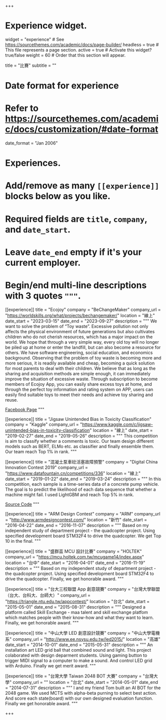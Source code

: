 +++
# Experience widget.
widget = "experience"  # See https://sourcethemes.com/academic/docs/page-builder/
headless = true  # This file represents a page section.
active = true  # Activate this widget? true/false
weight = 60  # Order that this section will appear.

title = "比賽"
subtitle = ""

# Date format for experience
#   Refer to https://sourcethemes.com/academic/docs/customization/#date-format
date_format = "Jan 2006"

# Experiences.
#   Add/remove as many `[[experience]]` blocks below as you like.
#   Required fields are `title`, `company`, and `date_start`.
#   Leave `date_end` empty if it's your current employer.
#   Begin/end multi-line descriptions with 3 quotes `"""`.
[[experience]]
  title = "Ecojoy"
  company = "BeChangeMaker"
  company_url = "https://worldskills.org/what/projects/bechangemaker/"
  location = "線上"
  date_start = "2023-03-15"
  date_end = "2023-09-27"
  description = """
  We want to solve the problem of “Toy waste”. Excessive pollution not only affects the physical environment of future generations but also cultivates children who do not cherish resources, which has a major impact on the world. We hope that through a very simple way, every old toy will no longer be piled up at home or enter the landfill, but can also become a resource for others. We have software engineering, social education, and economics background. Observing that the problem of toy waste is becoming more and more serious, it is readily available and cheap, becoming a quick solution for most parents to deal with their children. We believe that as long as the sharing and acquisition methods are simple enough, it can immediately improve the situation of excessive waste.  Through subscription to become members of Ecojoy App, you can easily share excess toys at home, and through the perfect toy information and rating system on APP, users can easily find suitable toys to meet their needs and achieve toy sharing and reuse.

  [Facebook Page](https://www.facebook.com/profile.php?id=100086462244943)
  """

[[experience]]
  title = "Jigsaw Unintended Bias in Toxicity Classification"
  company = "Kaggle"
  company_url = "https://www.kaggle.com/c/jigsaw-unintended-bias-in-toxicity-classification"
  location = "線上"
  date_start = "2019-02-27"
  date_end = "2019-05-26"
  description = """
  This competition is aim to classify whether a comments is toxic. Our team design different models such as BERT, ELMo etc. as classifier and finally ensemble them. Our team reach Top 1% in rank.
  """

[[experience]]
  title = "混凝土泵車砼活塞故障預警"
  company = "Digital China Innovation Contest 2019"
  company_url = "https://www.datafountain.cn/competitions/336"
  location = "線上"
  date_start = "2019-01-22"
  date_end = "2019-03-24"
  description = """
  In this competition, each sample is a time-series data of a concrete pump vehicle. The goal is to predict the likelihood of each data sequence that whether a machine might fail. I used LightGBM and reach Top 5% in rank.
  
  [Source Code](https://github.com/daviddwlee84/MachineLearningPractice/tree/master/Project/DCIC2019)
  """

[[experience]]
  title = "ARM Design Contest"
  company = "ARM"
  company_url = "http://www.armdesigncontest.com/"
  location = "新竹"
  date_start = "2016-04-22"
  date_end = "2016-11-07"
  description = """
  Based on my independent study of department project - the quadcopter project. Using specified development board STM32F4 to drive the quadcopter. We get Top 10 in the final.
  """

[[experience]]
  title = "盛群盃 MCU 設計比賽"
  company = "HOLTEK"
  company_url = "https://mcu.holtek.com.tw/mcugame14/index.aspx"
  location = "台中"
  date_start = "2016-04-01"
  date_end = "2016-11-19"
  description = """
  Based on my independent study of department project - the quadcopter project. Using specified development board STM32F4 to drive the quadcopter. Finally, we get honorable award.
  """

[[experience]]
  title = "台大三校聯盟 App 創意競賽"
  company = "台灣大學聯盟（台大、台科大、台師大）"
  company_url = "https://triangle.ntu.edu.tw/appcontest/"
  location = "台北"
  date_start = "2015-05-01"
  date_end = "2015-08-31"
  description = """
  Designed a platform called Skill Exchange -  maa talent and skill exchange platfom which matches people with their know-how and what they want to learn. Finally, we get honorable award.
  """

[[experience]]
  title = "中山大學 LED 創意設計競賽"
  company = "中山大學電機系"
  company_url = "http://www.ee.nsysu.edu.tw/led2015/"
  location = "高雄"
  date_start = "2014-10-01"
  date_end = "2015-05-31"
  description = """
  An installation art LED grid ball that combined sound and light. This project colaborated with design deparment students. Using gaming button to trigger MIDI signal to a computer to make a sound. And control LED grid with Arduino. Finally we get merit award.
  """

[[experience]]
  title = "台灣大學 Taiwan 2048 BOT 大賽"
  company = "台灣大學"
  company_url = ""
  location = "台北"
  date_start = "2014-05-01"
  date_end = "2014-07-31"
  description = """
  I and my friend Tom built an AI BOT for the 2048 game. We used MCTS with alpha-beta purning to select best action. And score each state(board) with our own designed evaluation function. Finally we get honorable award.
  """

+++
